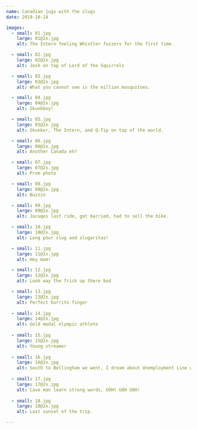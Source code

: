 ```yaml
---
name: Canadian jugs with the slugs
date: 2019-10-14

images: 
  - small: 01.jpg
    large: 01@2x.jpg
    alt: The Intern feeling Whistler fuzzers for the first time.

  - small: 02.jpg
    large: 02@2x.jpg
    alt: Josh on top of Lord of the Squirrels

  - small: 03.jpg
    large: 03@2x.jpg
    alt: What you cannot see is the million mosquitoes.

  - small: 04.jpg
    large: 04@2x.jpg
    alt: Skunkboy!

  - small: 05.jpg
    large: 05@2x.jpg
    alt: Skunker, The Intern, and Q-Tip on top of the world.

  - small: 06.jpg
    large: 06@2x.jpg
    alt: Another Canada eh?

  - small: 07.jpg
    large: 07@2x.jpg
    alt: Prom photo

  - small: 08.jpg
    large: 08@2x.jpg
    alt: Buzzin

  - small: 09.jpg
    large: 09@2x.jpg
    alt: Jacuqes last ride, got married, had to sell the bike.

  - small: 10.jpg
    large: 10@2x.jpg
    alt: Long pour slug and slugaritas!

  - small: 11.jpg
    large: 11@2x.jpg
    alt: Hey mom!

  - small: 12.jpg
    large: 12@2x.jpg
    alt: Look way the frick up there bud

  - small: 13.jpg
    large: 13@2x.jpg
    alt: Perfect burrito finger
    
  - small: 14.jpg
    large: 14@2x.jpg
    alt: Gold medal olympic athlete
    
  - small: 15.jpg
    large: 15@2x.jpg
    alt: Young streamer
    
  - small: 16.jpg
    large: 16@2x.jpg
    alt: South to Bellingham we went, I dream about Unemployment Line weekly.
    
  - small: 17.jpg
    large: 17@2x.jpg
    alt: Cave man learn strong words, UOH! UOH UOH!
    
  - small: 18.jpg
    large: 18@2x.jpg
    alt: Last sunset of the trip.

---
```

